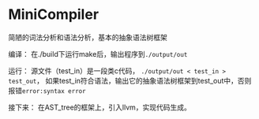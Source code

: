 # MiniCompiler
简陋的词法分析和语法分析，基本的抽象语法树框架

编译：
在./build下运行make后，输出程序到`./output/out`

运行：
源文件（test_in）是一段类c代码，
`./output/out < test_in > test_out`，
如果test_in符合语法，输出它的抽象语法树框架到test_out中，否则报错`error:syntax error`

接下来：
在AST_tree的框架上，引入llvm，实现代码生成。

